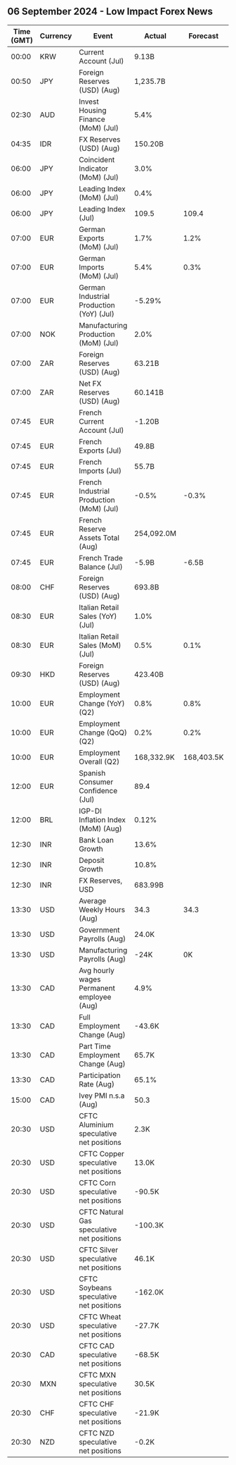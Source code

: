 ## 06 September 2024 - Low Impact Forex News

| Time (GMT) | Currency | Event | Actual | Forecast | Previous |
|------|----------|-------|--------|----------|----------|
| 00:00 | KRW | Current Account (Jul) | 9.13B |  | 12.26B |
| 00:50 | JPY | Foreign Reserves (USD) (Aug) | 1,235.7B |  | 1,219.1B |
| 02:30 | AUD | Invest Housing Finance (MoM) (Jul) | 5.4% |  | 2.7% |
| 04:35 | IDR | FX Reserves (USD) (Aug) | 150.20B |  | 145.40B |
| 06:00 | JPY | Coincident Indicator (MoM) (Jul) | 3.0% |  | -3.4% |
| 06:00 | JPY | Leading Index (MoM) (Jul) | 0.4% |  | -2.1% |
| 06:00 | JPY | Leading Index (Jul) | 109.5 | 109.4 | 109.1 |
| 07:00 | EUR | German Exports (MoM) (Jul) | 1.7% | 1.2% | -3.4% |
| 07:00 | EUR | German Imports (MoM) (Jul) | 5.4% | 0.3% | 0.3% |
| 07:00 | EUR | German Industrial Production (YoY) (Jul) | -5.29% |  | -3.61% |
| 07:00 | NOK | Manufacturing Production (MoM) (Jul) | 2.0% |  | 2.0% |
| 07:00 | ZAR | Foreign Reserves (USD) (Aug) | 63.21B |  | 62.27B |
| 07:00 | ZAR | Net FX Reserves (USD) (Aug) | 60.141B |  | 59.165B |
| 07:45 | EUR | French Current Account (Jul) | -1.20B |  | -2.50B |
| 07:45 | EUR | French Exports (Jul) | 49.8B |  | 51.5B |
| 07:45 | EUR | French Imports (Jul) | 55.7B |  | 57.5B |
| 07:45 | EUR | French Industrial Production (MoM) (Jul) | -0.5% | -0.3% | 0.8% |
| 07:45 | EUR | French Reserve Assets Total (Aug) | 254,092.0M |  | 252,082.0M |
| 07:45 | EUR | French Trade Balance (Jul) | -5.9B | -6.5B | -6.0B |
| 08:00 | CHF | Foreign Reserves (USD) (Aug) | 693.8B |  | 703.7B |
| 08:30 | EUR | Italian Retail Sales (YoY) (Jul) | 1.0% |  | -1.0% |
| 08:30 | EUR | Italian Retail Sales (MoM) (Jul) | 0.5% | 0.1% | -0.2% |
| 09:30 | HKD | Foreign Reserves (USD) (Aug) | 423.40B |  | 419.10B |
| 10:00 | EUR | Employment Change (YoY) (Q2) | 0.8% | 0.8% | 1.0% |
| 10:00 | EUR | Employment Change (QoQ) (Q2) | 0.2% | 0.2% | 0.3% |
| 10:00 | EUR | Employment Overall (Q2) | 168,332.9K | 168,403.5K | 168,403.5K |
| 12:00 | EUR | Spanish Consumer Confidence (Jul) | 89.4 |  | 88.4 |
| 12:00 | BRL | IGP-DI Inflation Index (MoM) (Aug) | 0.12% |  | 0.83% |
| 12:30 | INR | Bank Loan Growth | 13.6% |  | 13.6% |
| 12:30 | INR | Deposit Growth | 10.8% |  | 10.9% |
| 12:30 | INR | FX Reserves, USD | 683.99B |  | 681.69B |
| 13:30 | USD | Average Weekly Hours (Aug) | 34.3 | 34.3 | 34.2 |
| 13:30 | USD | Government Payrolls (Aug) | 24.0K |  | 15.0K |
| 13:30 | USD | Manufacturing Payrolls (Aug) | -24K | 0K | 6K |
| 13:30 | CAD | Avg hourly wages Permanent employee (Aug) | 4.9% |  | 5.2% |
| 13:30 | CAD | Full Employment Change (Aug) | -43.6K |  | 61.6K |
| 13:30 | CAD | Part Time Employment Change (Aug) | 65.7K |  | -64.4K |
| 13:30 | CAD | Participation Rate (Aug) | 65.1% |  | 65.0% |
| 15:00 | CAD | Ivey PMI n.s.a (Aug) | 50.3 |  | 55.3 |
| 20:30 | USD | CFTC Aluminium speculative net positions | 2.3K |  | 2.2K |
| 20:30 | USD | CFTC Copper speculative net positions | 13.0K |  | 17.1K |
| 20:30 | USD | CFTC Corn speculative net positions | -90.5K |  | -148.5K |
| 20:30 | USD | CFTC Natural Gas speculative net positions | -100.3K |  | -92.2K |
| 20:30 | USD | CFTC Silver speculative net positions | 46.1K |  | 52.2K |
| 20:30 | USD | CFTC Soybeans speculative net positions | -162.0K |  | -184.3K |
| 20:30 | USD | CFTC Wheat speculative net positions | -27.7K |  | -32.7K |
| 20:30 | CAD | CFTC CAD speculative net positions | -68.5K |  | -110.0K |
| 20:30 | MXN | CFTC MXN speculative net positions | 30.5K |  | 30.7K |
| 20:30 | CHF | CFTC CHF speculative net positions | -21.9K |  | -24.6K |
| 20:30 | NZD | CFTC NZD speculative net positions | -0.2K |  | -8.3K |
